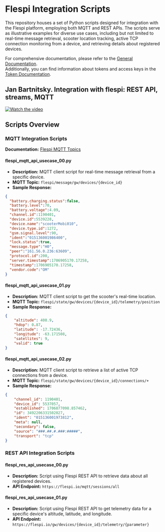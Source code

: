 # Flespi Integration Scripts

This repository houses a set of Python scripts designed for integration with the Flespi platform, employing both MQTT and REST APIs. The scripts serve as illustrative examples for diverse use cases, including but not limited to real-time message retrieval, scooter location tracking, active TCP connection monitoring from a device, and retrieving details about registered devices.

For comprehensive documentation, please refer to the [General Documentation](https://flespi.io/docs/#/mqtt/sessions).  
Additionally, you can find information about tokens and access keys in the [Token Documentation](https://flespi.com/kb/tokens-access-keys-to-flespi-platform#token-groups).


## Jan Bartnitsky. Integration with flespi: REST API, streams, MQTT

[![Watch the video](https://img.youtube.com/vi/nB2NVsyEfok/maxresdefault.jpg)](https://www.youtube.com/watch?v=nB2NVsyEfok)


## Scripts Overview

### MQTT Integration Scripts
**Documentation:** [Flespi MQTT Topics](https://flespi.com/kb/mqtt-topics)

#### flespi_mqtt_api_usecase_00.py

- **Description:** MQTT client script for real-time message retrieval from a specific device.
- **MQTT Topic:** `flespi/message/gw/devices/{device_id}`
- **Sample Response:**
```json
{
  "battery.charging.status":false,
  "battery.level":70,
  "battery.voltage":4.09,
  "channel.id":1190401,
  "device.id":5539228,
  "device.name":"scooterMobi010",
  "device.type.id":1272,
  "gsm.signal.level":90,
  "ident":"015136001986400",
  "lock.status":true,
  "message.type":"H0",
  "peer":"161.56.0.236:63609",
  "protocol.id":200,
  "server.timestamp":1706905170.17258,
  "timestamp":1706905170.17258,
  "vendor.code":"OM" 
}
```

#### flespi_mqtt_api_usecase_01.py

- **Description:** MQTT client script to get the scooter's real-time location.
- **MQTT Topic:** `flespi/state/gw/devices/{device_id}/telemetry/position`
- **Sample Response:**
```json
{
    "altitude": 408.9,
    "hdop": 0.87,
    "latitude": -17.72436,
    "longitude": -63.171508,
    "satellites": 9,
    "valid": true
}
```

#### flespi_mqtt_api_usecase_02.py

- **Description:** MQTT client script to retrieve a list of active TCP connections from a device.
- **MQTT Topic:** `flespi/state/gw/devices/{device_id}/connections/+`
- **Sample Response:**
```json
{
    "channel_id": 1190401,
    "device_id": 5537057,
    "established": 1706877098.857462,
    "id": 3492206331502027,
    "ident": "015136001973812",
    "meta": null,
    "secondary": false,
    "source": "###.##.#.###:#####",
    "transport": "tcp"
}
```

### REST API Integration Scripts

#### flespi_res_api_usecase_00.py

- **Description:** Script using Flespi REST API to retrieve data about all registered devices.
- **API Endpoint:** `https://flespi.io/mqtt/sessions/all`

#### flespi_res_api_usecase_01.py

- **Description:** Script using Flespi REST API to get telemetry data for a specific device's altitude, latitude, and longitude.
- **API Endpoint:** `https://flespi.io/gw/devices/{device_id}/telemetry/{parameter}`
